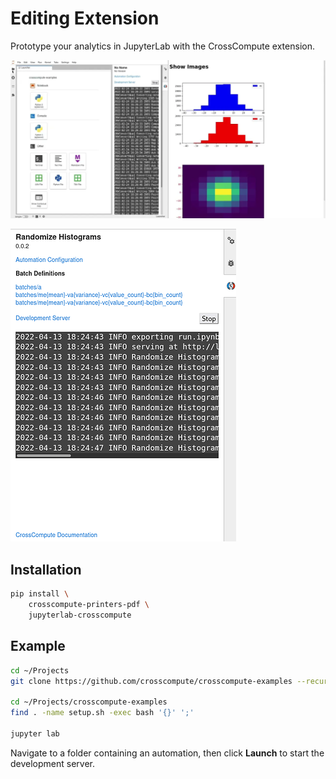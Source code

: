 # Editing Extension

Prototype your analytics in JupyterLab with the CrossCompute extension.

![jupyterlab-crosscompute](images/jupyterlab-crosscompute-20220224.png)

![jupyterlab-crosscompute-batches](images/jupyterlab-crosscompute-20220413.png)

## Installation

```bash
pip install \
    crosscompute-printers-pdf \
    jupyterlab-crosscompute
```

## Example

```bash
cd ~/Projects
git clone https://github.com/crosscompute/crosscompute-examples --recursive

cd ~/Projects/crosscompute-examples
find . -name setup.sh -exec bash '{}' ';'

jupyter lab
```

Navigate to a folder containing an automation, then click **Launch** to start the development server.
